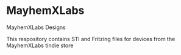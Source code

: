 # MayhemXLabs
MayhemXLabs Designs

This respository contains STl and Fritzing files for devices from the MayhemXLabs tindie store
